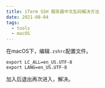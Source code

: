 ```yaml
---
title: iTerm SSH 服务器中文乱码解决方法
date: 2021-08-04
tags:
  - tools
  - macOS
---
```



在macOS下，编辑`.zshrc`配置文件。

```
export LC_ALL=en_US.UTF-8
export LANG=en_US.UTF-8
```

加入后退出再次进入，解决。
